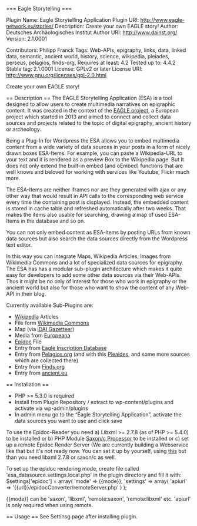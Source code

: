 === Eagle Storytelling ===

Plugin Name: Eagle Storytelling Application
Plugin URI:  http://www.eagle-network.eu/stories/
Description: Create your own EAGLE story! 
Author:	     Deutsches Archäologisches Institut
Author URI:	 http://www.dainst.org/
Version:     2.1.0001

Contributors: Philipp Franck 
Tags: Web-APIs, epigraphy, links, data, linked data, semantic, ancient world, history, science, wikipedia, pleiades, perseus, pelagios, finds-org,
Requires at least: 4.2
Tested up to: 4.4.2
Stable tag: 2.1.0001
License: GPLv2 or later
License URI: http://www.gnu.org/licenses/gpl-2.0.html

Create your own EAGLE story!

== Description ==
The EAGLE Storytelling Application (ESA) is a tool designed to allow users to create multimedia narratives on epigraphic content. It was created in the context of the [EAGLE project](http://www.eagle-network.eu/), a European project which started in 2013 and aimed to connect and collect data sources and projects related to the topic of digital epigraphy, ancient history or archeology. 

Being a Plug-In for Wordpress the ESA allows you to embed multimedia content from a wide variety of data sources in your posts in a form of nicely drawn boxes ESA-Items. For example, you can paste a Wikipedia-URL to your text and it is rendered as a preview Box to the Wikipedia page. But It does not only extend the built-in embed (and oEmbed) functions that are well knows and beloved for working with services like Youtube, Flickr much more.

The ESA-Items are neither iframes nor are they generated with ajax or any other way that would result in API calls to the corresponding web service every time the containing post is displayed. Instead, the embedded content is stored in cache table and refreshed automatically after two weeks. That makes the items also usable for searching, drawing a map of used ESA-Items in the database and so on.

You can not only embed content as ESA-Items by posting URLs from known data sources but also search the data sources directly from the Wordpress text editor.

In this way you can integrate Maps, Wikipedia Articles, Images from Wikimedia Commons and a lot of specialized data sources for epigraphy. The ESA has has a modular sub-plugin architecture which makes it quite easy for developers to add some other data sources via their Web-APIs. Thus it might be no only of interest for those who work in epigraphy or the ancient world but also for those who want to show the content of any Web-API in their blog.

Currently available Sub-Plugins are:
 * [Wikipedia](https://www.wikipedia.org/) Articles
 * File form [Wikimedia Commons](https://commons.wikimedia.org/wiki/Main_Page)
 * Map (via [iDAI Gazetteer](http://gazetteer.dainst.org))
 * Media from [Europeana](http://www.europeana.eu/portal/)
 * [Epidoc](http://sourceforge.net/projects/epidoc/) File
 * Entry from [Eagle Inscription Database](http://www.eagle-network.eu/)
 * Entry from [Pelagios.org](http://pelagios.dme.ait.ac.at/) (and with this [Pleaides](http://pleiades.stoa.org/), and some more sources which are collected there)
 * Entry from [Finds.org](https://finds.org.uk/)
 * Entry from [ancient.eu](https://ancient.eu/)

== Installation ==

 * PHP >= 5.3.0 is required
 * Install from Plugin Repository / extract to wp-content/plugins and activate via wp-admin/plugins
 * In admin menu go to the “Eagle Storytelling Application”, activate the data sources you want to use and click save

To use the Epidoc-Reader you need
a) Libxml >= 2.7.8 (as of PHP >= 5.4.0) to be installed
or
b) PHP Module [Saxon/c Processor](http://www.saxonica.com/html/saxon-c/index.html) to be installed
or
c) set up a remote Epidoc Render Server (We are currently building a Webservice like that but it's not ready now. You can set it up by yourself, using [this](https://github.com/paflov/epidocConverter) but than you need libxml 2.7.8 or saxon/c as well.

To set up the epidoc rendering mode, create file called 'esa_datasource.settings.local.php' in the plugin directory
and fill it with:  
$settings['epidoc'] = array(
	'mode' => {{mode}},
	'settings' =>  array(
		'apiurl' => '{{url}}/epidocConverter/remoteServer.php'
	)
);

{{mode}} can be 'saxon', 'libxml', 'remote:saxon', 'remote:libxml' etc. 'apiurl' is only required when using remote.

== Usage ==
See Settinsg page after installing plugin.